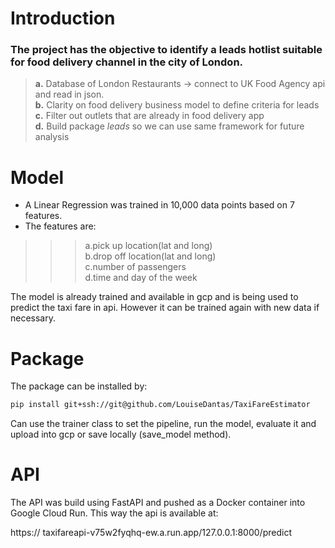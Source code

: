 # Introduction
### The project has the objective to identify a leads hotlist suitable for food delivery channel in the city of London.
> **a.** Database of London Restaurants -> connect to UK Food Agency api and read in json.\
**b.** Clarity on food delivery business model to define criteria for leads\
**c.** Filter out outlets that are already in food delivery app\
**d.** Build package *leads* so we can use same framework for future analysis


# Model

- A Linear Regression was trained in 10,000 data points based on 7 features.
- The features are:
>>>a.pick up location(lat and long)\
>>>b.drop off location(lat and long)\
>>>c.number of passengers\
>>>d.time and day of the week

The model is already trained and available in gcp and is being used to predict the taxi fare in api.
However it can be trained again with new data if necessary.

# Package

The package can be installed by:
```bash
pip install git+ssh://git@github.com/LouiseDantas/TaxiFareEstimator
```
Can use the trainer class to set the pipeline, run the model, evaluate it and upload into gcp or save locally (save_model method).

# API

The API was build using FastAPI and pushed as a Docker container into Google Cloud Run. This way the api is available at:

https:// taxifareapi-v75w2fyqhq-ew.a.run.app/127.0.0.1:8000/predict
